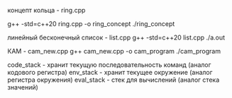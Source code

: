 концепт кольца - ring.cpp

g++ -std=c++20 ring.cpp -o ring_concept
./ring_concept


линейный бесконечный список - list.cpp
g++ -std=c++20 list.cpp
./a.out

КАМ - cam_new.cpp 
g++ cam_new.cpp -o cam_program
./cam_program

code_stack - хранит текущую последовательность команд (аналог кодового регистра)
env_stack - хранит текущее окружение (аналог регистра окружения)
eval_stack - стек для вычислений (аналог стека значений)

